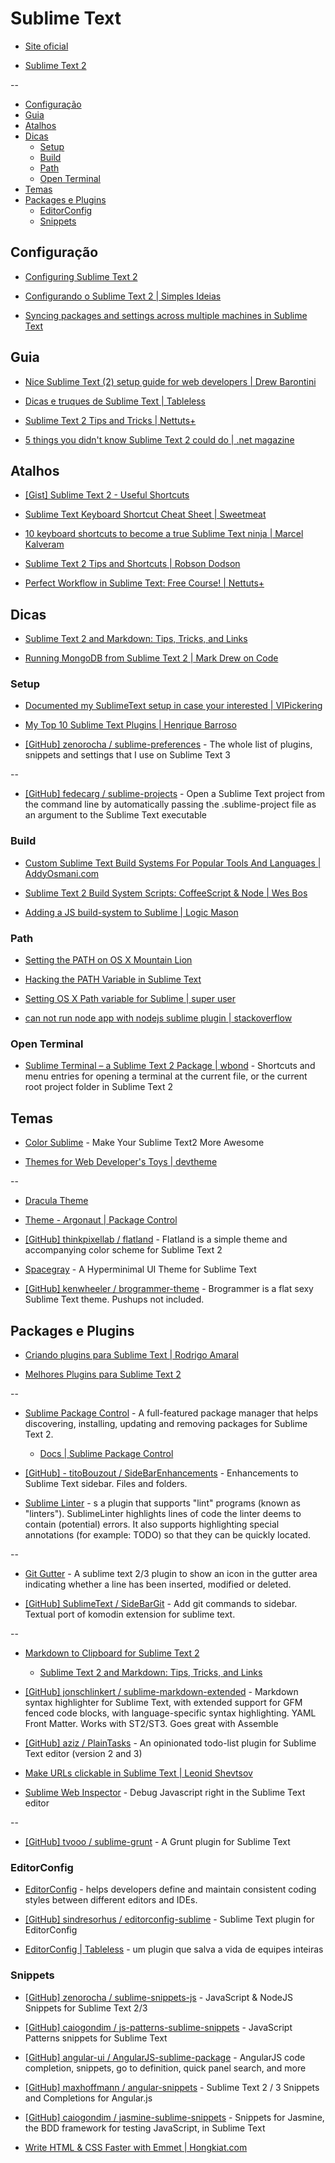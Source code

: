 # Sublime Text

* [Site oficial](http://www.sublimetext.com/)

* [Sublime Text 2](http://www.sublimetext.com/2)

--

<!-- toc -->
* [Configuração](#configuração)
* [Guia](#guia)
* [Atalhos](#atalhos)
* [Dicas](#dicas)
  * [Setup](#setup)
  * [Build](#build)
  * [Path](#path)
  * [Open Terminal](#open-terminal)
* [Temas](#temas)
* [Packages e Plugins](#packages-e-plugins)
  * [EditorConfig](#editorconfig)
  * [Snippets](#snippets)

<!-- toc stop -->



## Configuração

* [Configuring Sublime Text 2](http://www.mutuallyhuman.com/blog/2012/10/18/configuring-sublime-text-2/)

* [Configurando o Sublime Text 2 | Simples Ideias](http://simplesideias.com.br/configurando-o-sublime-text-2)

* [Syncing packages and settings across multiple machines in Sublime Text](https://sublime.wbond.net/docs/syncing)


## Guia

* [Nice Sublime Text (2) setup guide for web developers | Drew Barontini](http://drewbarontini.com/setup/sublime-text/)

* [Dicas e truques de Sublime Text | Tableless](http://tableless.com.br/dicas-truques-sublime-text/)

* [Sublime Text 2 Tips and Tricks | Nettuts+](http://net.tutsplus.com/tutorials/tools-and-tips/sublime-text-2-tips-and-tricks/)

* [5 things you didn't know Sublime Text 2 could do | .net magazine](http://www.netmagazine.com/features/5-things-you-didnt-know-sublime-text-2-could-do)


## Atalhos

* [[Gist] Sublime Text 2 - Useful Shortcuts](https://gist.github.com/1207002)

* [Sublime Text Keyboard Shortcut Cheat Sheet | Sweetmeat](http://sweetme.at/2013/08/08/sublime-text-keyboard-shortcuts/)

* [10 keyboard shortcuts to become a true Sublime Text ninja | Marcel Kalveram](http://www.marcelkalveram.com/2013/11/10-shortcuts-to-become-a-true-sublime-text-ninja/)

* [Sublime Text 2 Tips and Shortcuts | Robson Dodson](http://robdodson.me/blog/2012/06/23/sublime-text-2-tips-and-shortcuts/)

* [Perfect Workflow in Sublime Text: Free Course! | Nettuts+](http://net.tutsplus.com/articles/news/perfect-workflow-in-sublime-text-free-course/)


## Dicas

* [Sublime Text 2 and Markdown: Tips, Tricks, and Links](http://www.macstories.net/roundups/sublime-text-2-and-markdown-tips-tricks-and-links/)

* [Running MongoDB from Sublime Text 2 | Mark Drew on Code](http://www.markdrew.co.uk/blog/post.cfm/running-mongodb-from-sublime-text-2)


### Setup

* [Documented my SublimeText setup in case your interested | VIPickering](http://vincentp.me/blog/sublime-text-setup)

* [My Top 10 Sublime Text Plugins | Henrique Barroso](http://www.henriquebarroso.com/my-top-10sublime-2-plugins/)

* [[GitHub] zenorocha / sublime-preferences](https://github.com/zenorocha/sublime-preferences) - The whole list of plugins, snippets and settings that I use on Sublime Text 3

--

* [[GitHub] fedecarg / sublime-projects](https://github.com/fedecarg/sublime-projects) - Open a Sublime Text project from the command line by automatically passing the .sublime-project file as an argument to the Sublime Text executable


### Build

* [Custom Sublime Text Build Systems For Popular Tools And Languages | AddyOsmani.com](http://addyosmani.com/blog/custom-sublime-text-build-systems-for-popular-tools-and-languages/)

* [Sublime Text 2 Build System Scripts: CoffeeScript & Node | Wes Bos](http://wesbos.com/sublime-text-build-scripts/)

* [Adding a JS build-system to Sublime | Logic Mason](http://logicmason.com/2013/adding-a-js-build-system-to-sublime/)


### Path

* [Setting the PATH on OS X Mountain Lion](http://overwatering.org/blog/2012/08/setting-path-osx-mountain-lion/)

* [Hacking the PATH Variable in Sublime Text](http://robdodson.me/blog/2012/05/14/hacking-the-path-variable-in-sublime-text/)

* [Setting OS X Path variable for Sublime | super user](http://superuser.com/questions/448476/setting-os-x-path-variable-for-sublime)

* [can not run node app with nodejs sublime plugin | stackoverflow](http://stackoverflow.com/questions/12124544/can-not-run-node-app-with-nodejs-sublime-plugin)


### Open Terminal

* [Sublime Terminal – a Sublime Text 2 Package | wbond](http://wbond.net/sublime_packages/terminal) - Shortcuts and menu entries for opening a terminal at the current file, or the current root project folder in Sublime Text 2


## Temas

* [Color Sublime](http://colorsublime.com) - Make Your Sublime Text2 More Awesome

* [Themes for Web Developer's Toys | devtheme](http://devthemez.com/)

--

* [Dracula Theme](http://zenorocha.github.io/dracula-theme/)

* [Theme - Argonaut | Package Control](https://sublime.wbond.net/packages/Theme%20-%20Argonaut)

* [[GitHub] thinkpixellab / flatland](https://github.com/thinkpixellab/flatland) - Flatland is a simple theme and accompanying color scheme for Sublime Text 2

* [Spacegray](http://kkga.github.io/spacegray/) - A Hyperminimal UI Theme for Sublime Text

* [[GitHub] kenwheeler / brogrammer-theme](https://github.com/kenwheeler/brogrammer-theme) - Brogrammer is a flat sexy Sublime Text theme. Pushups not included.


## Packages e Plugins

* [Criando plugins para Sublime Text | Rodrigo Amaral](http://rodrigoamaral.net/2012/07/01/criando-plugins-para-sublime-text/)

* [Melhores Plugins para Sublime Text 2](http://tutsmais.com.br/blog/sublime-2/melhores-plugins-para-sublime-text-2/)

--

* [Sublime Package Control](http://wbond.net/sublime_packages/package_control) - A full-featured package manager that helps discovering, installing, updating and removing packages for Sublime Text 2.

  * [Docs | Sublime Package Control](https://sublime.wbond.net/docs)

* [[GitHub] - titoBouzout / SideBarEnhancements](https://github.com/titoBouzout/SideBarEnhancements) - Enhancements to Sublime Text sidebar. Files and folders.

* [Sublime Linter](https://github.com/SublimeLinter/SublimeLinter) - s a plugin that supports "lint" programs (known as "linters").  SublimeLinter highlights lines of code the linter deems to contain  (potential) errors. It also supports highlighting special annotations  (for example: TODO) so that they can be quickly located.

--

* [Git Gutter](https://github.com/jisaacks/GitGutter) - A sublime text 2/3 plugin to show an icon in the gutter area  indicating whether a line has been inserted, modified or deleted.

* [[GitHub] SublimeText / SideBarGit](https://github.com/SublimeText/SideBarGit) - Add git commands to sidebar. Textual port of komodin extension for sublime text.

--

* [Markdown to Clipboard for Sublime Text 2](http://timewilltell.me/node/14)

  * [Sublime Text 2 and Markdown: Tips, Tricks, and Links](http://www.macstories.net/roundups/sublime-text-2-and-markdown-tips-tricks-and-links/)

* [[GitHub] jonschlinkert / sublime-markdown-extended](https://github.com/jonschlinkert/sublime-markdown-extended) - Markdown syntax highlighter for Sublime Text, with extended support for GFM fenced code blocks, with language-specific syntax highlighting. YAML Front Matter. Works with ST2/ST3. Goes great with Assemble

* [[GitHub] aziz / PlainTasks](https://github.com/aziz/PlainTasks) - An opinionated todo-list plugin for Sublime Text editor (version 2 and 3)

* [Make URLs clickable in Sublime Text | Leonid Shevtsov](http://leonid.shevtsov.me/en/clickable-urls-in-sublime-text)

* [Sublime Web Inspector](http://sokolovstas.github.com/SublimeWebInspector/) - Debug Javascript right in the Sublime Text editor

--

* [[GitHub] tvooo / sublime-grunt](https://github.com/tvooo/sublime-grunt) - A Grunt plugin for Sublime Text


### EditorConfig

* [EditorConfig](http://editorconfig.org/) - helps developers define and maintain consistent coding styles between different editors and IDEs.

* [[GitHub] sindresorhus / editorconfig-sublime](https://github.com/sindresorhus/editorconfig-sublime) - Sublime Text plugin for EditorConfig

* [EditorConfig | Tableless](http://tableless.com.br/editorconfig/) - um plugin que salva a vida de equipes inteiras


### Snippets

* [[GitHub] zenorocha / sublime-snippets-js](https://github.com/zenorocha/sublime-snippets-js) - JavaScript & NodeJS Snippets for Sublime Text 2/3

* [[GitHub] caiogondim / js-patterns-sublime-snippets](https://github.com/caiogondim/js-patterns-sublime-snippets) - JavaScript Patterns snippets for Sublime Text

* [[GitHub] angular-ui / AngularJS-sublime-package](https://github.com/angular-ui/AngularJS-sublime-package) - AngularJS code completion, snippets, go to definition, quick panel search, and more

* [[GitHub] maxhoffmann / angular-snippets](https://github.com/maxhoffmann/angular-snippets) - Sublime Text 2 / 3 Snippets and Completions for Angular.js

* [[GitHub] caiogondim / jasmine-sublime-snippets](https://github.com/caiogondim/jasmine-sublime-snippets) - Snippets for Jasmine, the BDD framework for testing JavaScript, in Sublime Text

* [Write HTML & CSS Faster with Emmet | Hongkiat.com](http://www.hongkiat.com/blog/html-css-faster-emmet/)


